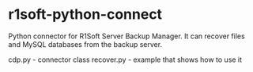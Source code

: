 # r1soft-python-connect
Python connector for R1Soft Server Backup Manager. It can recover files and MySQL databases from the backup server.

cdp.py - connector class
recover.py - example that shows how to use it
